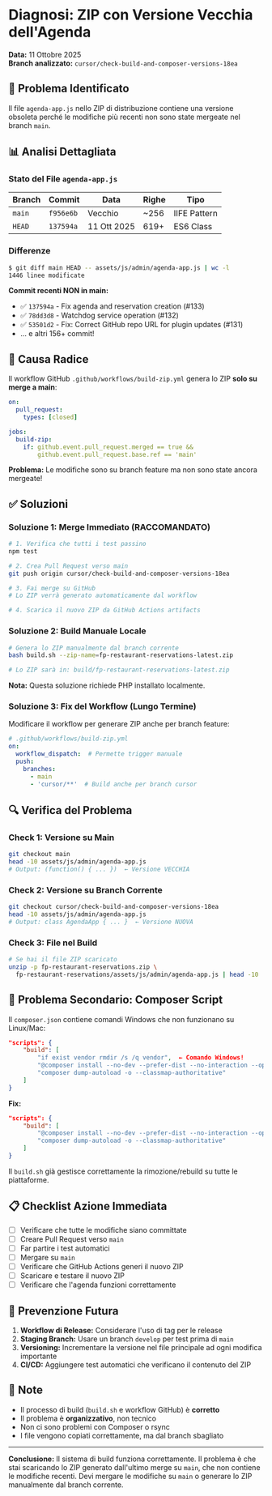 # Diagnosi: ZIP con Versione Vecchia dell'Agenda

**Data:** 11 Ottobre 2025  
**Branch analizzato:** `cursor/check-build-and-composer-versions-18ea`

## 🔴 Problema Identificato

Il file `agenda-app.js` nello ZIP di distribuzione contiene una versione obsoleta perché le modifiche più recenti non sono state mergeate nel branch `main`.

## 📊 Analisi Dettagliata

### Stato del File `agenda-app.js`

| Branch | Commit | Data | Righe | Tipo |
|--------|--------|------|-------|------|
| `main` | `f956e6b` | Vecchio | ~256 | IIFE Pattern |
| `HEAD` | `137594a` | 11 Ott 2025 | 619+ | ES6 Class |

### Differenze

```bash
$ git diff main HEAD -- assets/js/admin/agenda-app.js | wc -l
1446 linee modificate
```

**Commit recenti NON in main:**
- ✅ `137594a` - Fix agenda and reservation creation (#133)
- ✅ `78dd3d8` - Watchdog service operation (#132)
- ✅ `53501d2` - Fix: Correct GitHub repo URL for plugin updates (#131)
- ... e altri 156+ commit!

## 🎯 Causa Radice

Il workflow GitHub `.github/workflows/build-zip.yml` genera lo ZIP **solo su merge a main**:

```yaml
on:
  pull_request:
    types: [closed]

jobs:
  build-zip:
    if: github.event.pull_request.merged == true && 
        github.event.pull_request.base.ref == 'main'
```

**Problema:** Le modifiche sono su branch feature ma non sono state ancora mergeate!

## ✅ Soluzioni

### Soluzione 1: Merge Immediato (RACCOMANDATO)

```bash
# 1. Verifica che tutti i test passino
npm test

# 2. Crea Pull Request verso main
git push origin cursor/check-build-and-composer-versions-18ea

# 3. Fai merge su GitHub
# Lo ZIP verrà generato automaticamente dal workflow

# 4. Scarica il nuovo ZIP da GitHub Actions artifacts
```

### Soluzione 2: Build Manuale Locale

```bash
# Genera lo ZIP manualmente dal branch corrente
bash build.sh --zip-name=fp-restaurant-reservations-latest.zip

# Lo ZIP sarà in: build/fp-restaurant-reservations-latest.zip
```

**Nota:** Questa soluzione richiede PHP installato localmente.

### Soluzione 3: Fix del Workflow (Lungo Termine)

Modificare il workflow per generare ZIP anche per branch feature:

```yaml
# .github/workflows/build-zip.yml
on:
  workflow_dispatch:  # Permette trigger manuale
  push:
    branches:
      - main
      - 'cursor/**'  # Build anche per branch cursor
```

## 🔍 Verifica del Problema

### Check 1: Versione su Main
```bash
git checkout main
head -10 assets/js/admin/agenda-app.js
# Output: (function() { ... })  ← Versione VECCHIA
```

### Check 2: Versione su Branch Corrente
```bash
git checkout cursor/check-build-and-composer-versions-18ea
head -10 assets/js/admin/agenda-app.js
# Output: class AgendaApp { ... }  ← Versione NUOVA
```

### Check 3: File nel Build
```bash
# Se hai il file ZIP scaricato
unzip -p fp-restaurant-reservations.zip \
  fp-restaurant-reservations/assets/js/admin/agenda-app.js | head -10
```

## 🚨 Problema Secondario: Composer Script

Il `composer.json` contiene comandi Windows che non funzionano su Linux/Mac:

```json
"scripts": {
    "build": [
        "if exist vendor rmdir /s /q vendor",  ← Comando Windows!
        "@composer install --no-dev --prefer-dist --no-interaction --optimize-autoloader",
        "composer dump-autoload -o --classmap-authoritative"
    ]
}
```

**Fix:**
```json
"scripts": {
    "build": [
        "@composer install --no-dev --prefer-dist --no-interaction --optimize-autoloader",
        "composer dump-autoload -o --classmap-authoritative"
    ]
}
```

Il `build.sh` già gestisce correttamente la rimozione/rebuild su tutte le piattaforme.

## 📋 Checklist Azione Immediata

- [ ] Verificare che tutte le modifiche siano committate
- [ ] Creare Pull Request verso `main`
- [ ] Far partire i test automatici
- [ ] Mergare su `main`
- [ ] Verificare che GitHub Actions generi il nuovo ZIP
- [ ] Scaricare e testare il nuovo ZIP
- [ ] Verificare che l'agenda funzioni correttamente

## 🎯 Prevenzione Futura

1. **Workflow di Release:** Considerare l'uso di tag per le release
2. **Staging Branch:** Usare un branch `develop` per test prima di `main`
3. **Versioning:** Incrementare la versione nel file principale ad ogni modifica importante
4. **CI/CD:** Aggiungere test automatici che verificano il contenuto del ZIP

## 📝 Note

- Il processo di build (`build.sh` e workflow GitHub) è **corretto**
- Il problema è **organizzativo**, non tecnico
- Non ci sono problemi con Composer o rsync
- I file vengono copiati correttamente, ma dal branch sbagliato

---

**Conclusione:** Il sistema di build funziona correttamente. Il problema è che stai scaricando lo ZIP generato dall'ultimo merge su `main`, che non contiene le modifiche recenti. Devi mergare le modifiche su `main` o generare lo ZIP manualmente dal branch corrente.
